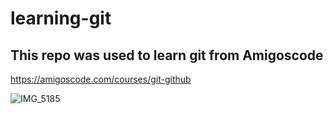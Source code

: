 # learning-git

## This repo was used to learn git from Amigoscode

https://amigoscode.com/courses/git-github

![IMG_5185](https://user-images.githubusercontent.com/45738683/132663699-8028c5e6-13f5-4883-aa7f-0fe9d79f7f5a.jpeg)

